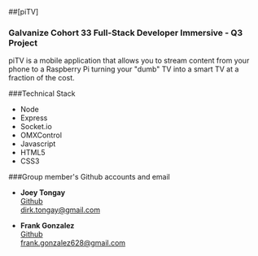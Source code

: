 ##[piTV]

### Galvanize Cohort 33 Full-Stack Developer Immersive - Q3 Project

piTV is a mobile application that allows you to stream content from your phone to a Raspberry Pi turning your "dumb" TV into a smart TV at a fraction of the cost.


###Technical Stack
* Node
* Express
* Socket.io
* OMXControl
* Javascript
* HTML5
* CSS3


###Group member's Github accounts and email

* **Joey Tongay**  
[Github](https://github.com/JTongay)  
dirk.tongay@gmail.com  

* **Frank Gonzalez**  
[Github](https://github.com/Fgonzalez512)  
frank.gonzalez628@gmail.com  
